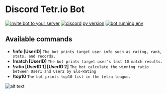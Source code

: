 # Discord Tetr.io Bot
[![invite bot to your server](https://img.shields.io/badge/Invite%20bot-to%20your%20server-brightgreen)](https://discord.com/api/oauth2/authorize?client_id=844993859037560862&permissions=289856&scope=bot)
[![discord,py version](https://img.shields.io/badge/pypi-1.7.3-orange)](https://pypi.org/project/discord.py/)
[![bot running env](https://img.shields.io/badge/RaspberryPi-4%20Model%20B-red)](https://www.raspberrypi.org/products/raspberry-pi-4-model-b/)





Available commands
-------------

- **!info [UserID]** `The bot prints target user info such as rating, rank, stats, and records.`
- **!match [UserID]** `The bot prints target user's last 10 match results.`
- **!ratio [UserID 1] [UserID 2]** `The bot calculate the winning ratio between User1 and User2 by Elo-Rating`
- **!top10** `The bot prints top10 list in the tetra league.`


![alt text](https://i.imgur.com/Z2Kht1s.png)
